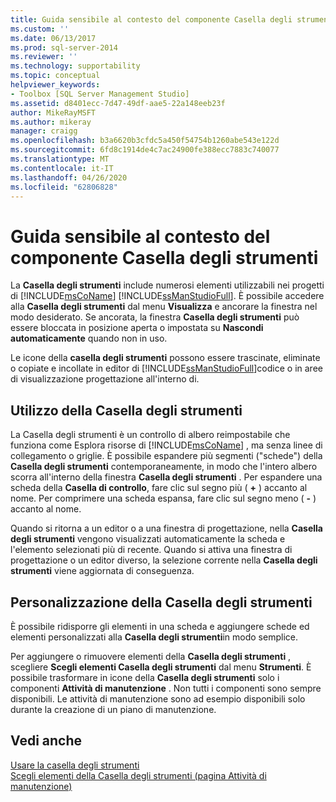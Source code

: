 ```yaml
---
title: Guida sensibile al contesto del componente Casella degli strumenti | Microsoft Docs
ms.custom: ''
ms.date: 06/13/2017
ms.prod: sql-server-2014
ms.reviewer: ''
ms.technology: supportability
ms.topic: conceptual
helpviewer_keywords:
- Toolbox [SQL Server Management Studio]
ms.assetid: d8401ecc-7d47-49df-aae5-22a148eeb23f
author: MikeRayMSFT
ms.author: mikeray
manager: craigg
ms.openlocfilehash: b3a6620b3cfdc5a450f54754b1260abe543e122d
ms.sourcegitcommit: 6fd8c1914de4c7ac24900fe388ecc7883c740077
ms.translationtype: MT
ms.contentlocale: it-IT
ms.lasthandoff: 04/26/2020
ms.locfileid: "62806828"
---
```

# <a name="toolbox-component-f1-help"></a>Guida sensibile al contesto del componente Casella degli strumenti

La **Casella degli strumenti** include numerosi elementi utilizzabili nei progetti di [!INCLUDE[msCoName](../../includes/msconame-md.md)] [!INCLUDE[ssManStudioFull](../../includes/ssmanstudiofull-md.md)]. È possibile accedere alla **Casella degli strumenti** dal menu **Visualizza** e ancorare la finestra nel modo desiderato. Se ancorata, la finestra **Casella degli strumenti** può essere bloccata in posizione aperta o impostata su **Nascondi automaticamente** quando non in uso.  
  
Le icone della **casella degli strumenti** possono essere trascinate, eliminate o copiate e incollate in editor di [!INCLUDE[ssManStudioFull](../../includes/ssmanstudiofull-md.md)]codice o in aree di visualizzazione progettazione all'interno di.  
  
## <a name="using-the-toolbox"></a>Utilizzo della Casella degli strumenti  
 La Casella degli strumenti è un controllo di albero reimpostabile che funziona come Esplora risorse di [!INCLUDE[msCoName](../../includes/msconame-md.md)] , ma senza linee di collegamento o griglie. È possibile espandere più segmenti ("schede") della **Casella degli strumenti** contemporaneamente, in modo che l'intero albero scorra all'interno della finestra **Casella degli strumenti** . Per espandere una scheda della **Casella di controllo**, fare clic sul segno più ( **+** ) accanto al nome. Per comprimere una scheda espansa, fare clic sul segno meno ( **-** ) accanto al nome.  
  
 Quando si ritorna a un editor o a una finestra di progettazione, nella **Casella degli strumenti** vengono visualizzati automaticamente la scheda e l'elemento selezionati più di recente. Quando si attiva una finestra di progettazione o un editor diverso, la selezione corrente nella **Casella degli strumenti** viene aggiornata di conseguenza.  
  
## <a name="customizing-the-toolbox"></a>Personalizzazione della Casella degli strumenti  
 È possibile ridisporre gli elementi in una scheda e aggiungere schede ed elementi personalizzati alla **Casella degli strumenti**in modo semplice.  
  
 Per aggiungere o rimuovere elementi della **Casella degli strumenti** , scegliere **Scegli elementi Casella degli strumenti** dal menu **Strumenti**. È possibile trasformare in icone della **Casella degli strumenti** solo i componenti **Attività di manutenzione** . Non tutti i componenti sono sempre disponibili. Le attività di manutenzione sono ad esempio disponibili solo durante la creazione di un piano di manutenzione.  
  
## <a name="see-also"></a>Vedi anche  
 [Usare la casella degli strumenti](../../ssms/use-the-toolbox.md)   
 [Scegli elementi della Casella degli strumenti &#40;pagina Attività di manutenzione&#41;](../../ssms/menu-help/choose-toolbox-items-maintenance-tasks-page.md)  
